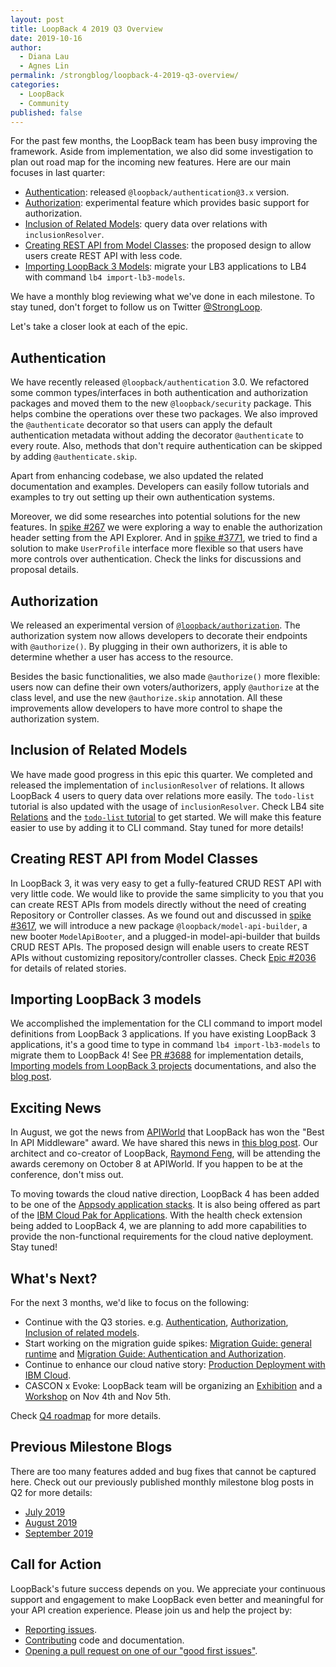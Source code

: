 ```yaml
---
layout: post
title: LoopBack 4 2019 Q3 Overview
date: 2019-10-16
author:
  - Diana Lau
  - Agnes Lin
permalink: /strongblog/loopback-4-2019-q3-overview/
categories:
  - LoopBack
  - Community
published: false
---
```


For the past few months, the LoopBack team has been busy improving the framework. Aside from implementation, we also did some investigation to plan out road map for the incoming new features. Here are our main focuses in last quarter:

- [Authentication](#authentication): released `@loopback/authentication@3.x` version.
- [Authorization](#authorization): experimental feature which provides basic support for authorization.
- [Inclusion of Related Models](#inclusion_of_related_models): query data over relations with `inclusionResolver`.
- [Creating REST API from Model Classes](#creating_rest_api_from_model_classes): the proposed design to allow users create REST API with less code.
- [Importing LoopBack 3 Models](#importing_loopBack_3_models): migrate your LB3 applications to LB4 with command `lb4 import-lb3-models`.

We have a monthly blog reviewing what we've done in each milestone. To stay tuned, don't forget to follow us on Twitter [@StrongLoop](https://twitter.com/@StrongLoop).

Let's take a closer look at each of the epic.

<!--more-->

## Authentication

We have recently released `@loopback/authentication` 3.0. We refactored some common types/interfaces in both authentication and authorization packages and moved them to the new `@loopback/security` package. This helps combine the operations over these two packages. We also improved the `@authenticate` decorator so that users can apply the default authentication metadata without adding the decorator `@authenticate` to every route. Also, methods that don't require authentication can be skipped by adding `@authenticate.skip`.

Apart from enhancing codebase, we also updated the related documentation and examples. Developers can easily follow tutorials and examples to try out setting up their own authentication systems.

Moreover, we did some researches into potential solutions for the new features. In [spike #267](https://github.com/strongloop/loopback4-example-shopping/pull/267) we were exploring a way to enable the authorization header setting from the API Explorer. And in [spike #3771](https://github.com/strongloop/loopback-next/pull/3771), we tried to find a solution to make `UserProfile` interface more flexible so that users have more controls over authentication. Check the links for discussions and proposal details.

## Authorization

We released an experimental version of [`@loopback/authorization`](https://loopback.io/doc/en/lb4/Loopback-component-authorization.html). The authorization system now allows developers to decorate their endpoints with `@authorize()`. By plugging in their own authorizers, it is able to determine whether a user has access to the resource.

Besides the basic functionalities, we also made `@authorize()` more flexible: users now can define their own voters/authorizers, apply `@authorize` at the class level, and use the new `@authorize.skip` annotation. All these improvements allow developers to have more control to shape the authorization system.

## Inclusion of Related Models

We have made good progress in this epic this quarter. We completed and released the implementation of `inclusionResolver` of relations. It allows LoopBack 4 users to query data over relations more easily. The `todo-list` tutorial is also updated with the usage of `inclusionResolver`. Check LB4 site [Relations](https://loopback.io/doc/en/lb4/Relations.html) and the [`todo-list` tutorial](https://loopback.io/doc/en/lb4/todo-list-tutorial.html) to get started. We will make this feature easier to use by adding it to CLI command. Stay tuned for more details!

## Creating REST API from Model Classes

In LoopBack 3, it was very easy to get a fully-featured CRUD REST API with very little code. We would like to provide the same simplicity to you that you can create REST APIs from models directly without the need of creating Repository or Controller classes. As we found out and discussed in [spike #3617](https://github.com/strongloop/loopback-next/pull/3617), we will introduce a new package `@loopback/model-api-builder`, a new booter `ModelApiBooter`, and a plugged-in model-api-builder that builds CRUD REST APIs. The proposed design will enable users to create REST APIs without customizing repository/controller classes. Check [Epic #2036](https://github.com/strongloop/loopback-next/issues/2036) for details of related stories.

## Importing LoopBack 3 models

We accomplished the implementation for the CLI command to import model definitions from LoopBack 3 applications. If you have existing LoopBack 3 applications, it's a good time to type in command `lb4 import-lb3-models` to migrate them to LoopBack 4! See [PR #3688](https://github.com/strongloop/loopback-next/pull/3688) for implementation details, [Importing models from LoopBack 3 projects](https://loopback.io//doc/en/lb4/Importing-LB3-models.html) documentations, and also the [blog post](https://strongloop.com/strongblog/import-loopback-3-models-to-loopback-4).

## Exciting News

In August, we got the news from [APIWorld](https://apiworld.co/) that LoopBack has won the "Best In API Middleware" award. We have shared this news in [this blog post](https://strongloop.com/strongblog/loopback-2019-api-award-api-middleware/). Our architect and co-creator of LoopBack, [Raymond Feng](https://strongloop.com/authors/Raymond_Feng/), will be attending the awards ceremony on October 8 at APIWorld. If you happen to be at the conference, don't miss out.

To moving towards the cloud native direction, LoopBack 4 has been added to be one of the [Appsody application stacks](https://appsody.dev/). It is also being offered as part of the [IBM Cloud Pak for Applications](https://www.ibm.com/cloud/cloud-pak-for-applications). With the health check extension being added to LoopBack 4, we are planning to add more capabilities to provide the non-functional requirements for the cloud native deployment. Stay tuned!

## What's Next?

For the next 3 months, we'd like to focus on the following:

- Continue with the Q3 stories. e.g. [Authentication](https://github.com/strongloop/loopback-next/issues/3242), [Authorization](https://github.com/strongloop/loopback-next/issues/538), [Inclusion of related models](https://github.com/strongloop/loopback-next/issues/1352).
- Start working on the migration guide spikes: [Migration Guide: general runtime](https://github.com/strongloop/loopback-next/issues/1849) and [Migration Guide: Authentication and Authorization](https://github.com/strongloop/loopback-next/issues/3719).
- Continue to enhance our cloud native story: [Production Deployment with IBM Cloud](https://github.com/strongloop/loopback-next/issues/1054).
- CASCON x Evoke: LoopBack team will be organizing an [Exhibition](https://pheedloop.com/cascon/site/sessions/?id=DugCzZ) and a [Workshop](https://pheedloop.com/cascon/site/sessions/?id=OhNsKW) on Nov 4th and Nov 5th.

Check [Q4 roadmap](https://github.com/strongloop/loopback-next/blob/master/docs/ROADMAP.md) for more details.

## Previous Milestone Blogs

There are too many features added and bug fixes that cannot be captured here. Check out our previously published monthly milestone blog posts in Q2 for more details:

- [July 2019](https://strongloop.com/strongblog/july-2019-milestone/)
- [August 2019](https://strongloop.com/strongblog/august-2019-milestone/)
- [September 2019](https://strongloop.com/strongblog/september-2019-milestone/)

## Call for Action

LoopBack's future success depends on you. We appreciate your continuous support and engagement to make LoopBack even better and meaningful for your API creation experience. Please join us and help the project by:

- [Reporting issues](https://github.com/strongloop/loopback-next/issues).
- [Contributing](https://github.com/strongloop/loopback-next/blob/master/docs/CONTRIBUTING.md)
  code and documentation.
- [Opening a pull request on one of our "good first issues"](https://github.com/strongloop/loopback-next/labels/good%20first%20issue).
